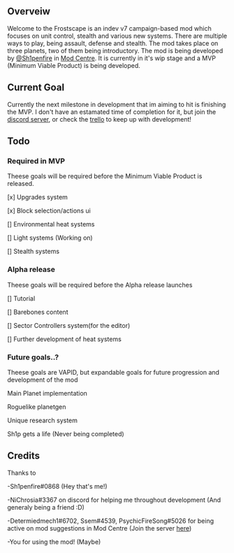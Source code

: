 ## Overveiw
Welcome to the Frostscape is an indev v7 campaign-based mod which focuses on unit control, stealth and various new systems. There are multiple ways to play, being assault, defense and stealth. The mod takes place on three planets, two of them being introductory. The mod is being developed by [@Sh1penfire](https://github.com/Sh1penfire) in [Mod Centre](https://discord.gg/XrFhAZys7T). It is currently in it's wip stage and a MVP (Minimum Viable Product) is being developed.

## Current Goal
Currently the next milestone in development that im aiming to hit is finishing the MVP. I don't have an estamated time of completion for it, but join the [discord server](https://discord.gg/XrFhAZys7T), or check the [trello](https://trello.com/b/2g9oENth/hollow-frostscape) to keep up with development!

## Todo

### Required in MVP
Theese goals will be required before the Minimum Viable Product is released.

[x] Upgrades system

[x] Block selection/actions ui

[] Environmental heat systems

[] Light systems (Working on)

[] Stealth systems

### Alpha release
Theese goals will be required before the Alpha release launches

[] Tutorial

[] Barebones content

[] Sector Controllers system(for the editor)

[] Further development of heat systems


### Future goals..?
Theese goals are VAPID, but expandable goals for future progression and development of the mod

Main Planet implementation

Roguelike planetgen

Unique research system

Sh1p gets a life (Never being completed)

## Credits
Thanks to

-Sh1penfire#0868 (Hey that's me!)

-NiChrosia#3367 on discord for helping me throughout development (And generaly being a friend :D)

-Determiedmech1#6702, Ssem#4539, PsychicFireSong#5026 for being active on mod suggestions in Mod Centre (Join the server [here](https://discord.gg/XrFhAZys7T))

-You for using the mod! (Maybe)
